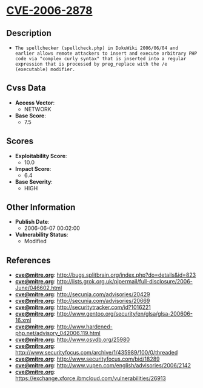 
# [CVE-2006-2878](https://cve.mitre.org/cgi-bin/cvename.cgi?name=CVE-2006-2878)

## Description

- `The spellchecker (spellcheck.php) in DokuWiki 2006/06/04 and earlier allows remote attackers to insert and execute arbitrary PHP code via "complex curly syntax" that is inserted into a regular expression that is processed by preg_replace with the /e (executable) modifier.`

## Cvss Data

- **Access Vector**:
  - NETWORK
- **Base Score**:
  - 7.5

## Scores

- **Exploitability Score**:
  - 10.0
- **Impact Score**:
  - 6.4
- **Base Severity**:
  - HIGH

## Other Information

- **Publish Date**:
  - 2006-06-07 00:02:00
- **Vulnerability Status**:
  - Modified

## References

- **cve@mitre.org**: http://bugs.splitbrain.org/index.php?do=details&id=823
- **cve@mitre.org**: http://lists.grok.org.uk/pipermail/full-disclosure/2006-June/046602.html
- **cve@mitre.org**: http://secunia.com/advisories/20429
- **cve@mitre.org**: http://secunia.com/advisories/20669
- **cve@mitre.org**: http://securitytracker.com/id?1016221
- **cve@mitre.org**: http://www.gentoo.org/security/en/glsa/glsa-200606-16.xml
- **cve@mitre.org**: http://www.hardened-php.net/advisory_042006.119.html
- **cve@mitre.org**: http://www.osvdb.org/25980
- **cve@mitre.org**: http://www.securityfocus.com/archive/1/435989/100/0/threaded
- **cve@mitre.org**: http://www.securityfocus.com/bid/18289
- **cve@mitre.org**: http://www.vupen.com/english/advisories/2006/2142
- **cve@mitre.org**: https://exchange.xforce.ibmcloud.com/vulnerabilities/26913
